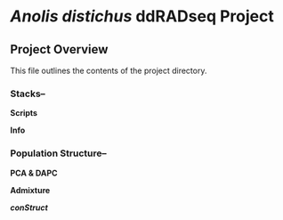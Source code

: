 # ***Anolis distichus*** ddRADseq Project

## Project Overview

This file outlines the contents of the project directory.


### Stacks–

**Scripts**

**Info**

### Population Structure–

**PCA & DAPC**

**Admixture**

***conStruct***